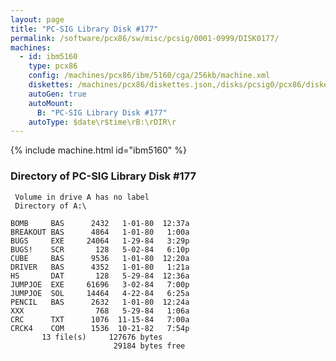 ```yaml
---
layout: page
title: "PC-SIG Library Disk #177"
permalink: /software/pcx86/sw/misc/pcsig/0001-0999/DISK0177/
machines:
  - id: ibm5160
    type: pcx86
    config: /machines/pcx86/ibm/5160/cga/256kb/machine.xml
    diskettes: /machines/pcx86/diskettes.json,/disks/pcsig0/pcx86/diskettes.json
    autoGen: true
    autoMount:
      B: "PC-SIG Library Disk #177"
    autoType: $date\r$time\rB:\rDIR\r
---
```


{% include machine.html id="ibm5160" %}

### Directory of PC-SIG Library Disk #177

     Volume in drive A has no label
     Directory of A:\

    BOMB     BAS      2432   1-01-80  12:37a
    BREAKOUT BAS      4864   1-01-80   1:00a
    BUGS     EXE     24064   1-29-84   3:29p
    BUGS!    SCR       128   5-02-84   6:10p
    CUBE     BAS      9536   1-01-80  12:20a
    DRIVER   BAS      4352   1-01-80   1:21a
    HS       DAT       128   5-29-84  12:36a
    JUMPJOE  EXE     61696   3-02-84   7:00p
    JUMPJOE  SOL     14464   4-22-84   6:25a
    PENCIL   BAS      2632   1-01-80  12:24a
    XXX                768   5-29-84   1:06a
    CRC      TXT      1076  11-15-84   7:00a
    CRCK4    COM      1536  10-21-82   7:54p
           13 file(s)     127676 bytes
                           29184 bytes free
